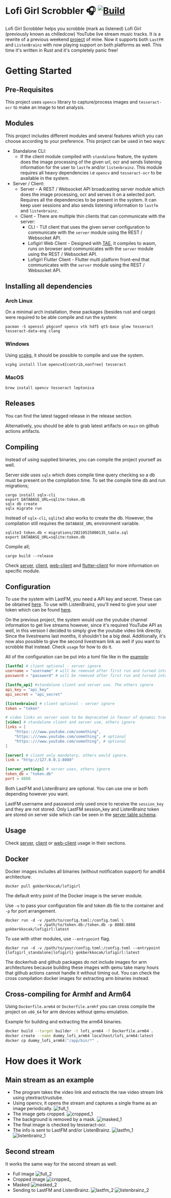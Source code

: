 # Lofi Girl Scrobbler 🎧 [![Build](https://github.com/gokberkkocak/lofigirl/actions/workflows/build.yml/badge.svg)](https://github.com/gokberkkocak/lofigirl/actions/workflows/build.yml)

Lofi Girl Scrobbler helps you scrobble (mark as listened) Lofi Girl (previously known as chilledcow) YouTube live stream music tracks. It is a rewrite of a previous weekend [project](https://github.com/gokberkkocak/chilledcow-scrobbler/) of mine. Now it supports both ```LastFM``` and ```ListenBrainz``` with now playing support on both platforms as well. This time it's written in Rust and it's completely panic free!

# Getting Started

## Pre-Requisites 

This project uses ```opencv``` library to capture/process images and ```tesseract-ocr``` to make an image to text analysis.

## Modules

This project includes different modules and several features which you can choose according to your preference. This project can be used in two ways:

- Standalone CLI:
    - If the client module compiled with `standalone` feature, the system does the image processing of the given url, ocr and sends listening information for the user to `lastfm` and/or `listenbrainz`. This module requires all heavy dependencies i.e ```opencv``` and ```tesseract-ocr``` to be available in the system.
- Server / Client:
    - Server - A REST / Websocket API broadcasting server module which does the image processing, ocr and serves it on a selected port. Requires all the dependencies to be present in the system. It can keep user sessions and also sends listening information to `lastfm` and `listenbrainz`.
    - Client - There are multiple thin clients that can communicate with the server:
        - CLI - TUI client that uses the given server configuration to communicate with the ```server``` module using the REST / Websocket API.
        - Lofigirl Web Client - Designed with [TAE](https://guide.elm-lang.org/architecture/), it compiles to wasm, runs on browser and communicates with the ```server``` module using the REST / Websocket API.
        - Lofigirl Flutter Client - Flutter multi platform front-end that communicates with the ```server``` module using the REST / Websocket API.

## Installing all dependencies

### Arch Linux

On a minimal arch installation, these packages (besides rust and cargo) were required to be able compile and run the system:

```
pacman -S openssl pkgconf opencv vtk hdf5 qt5-base glew tesseract tesseract-data-eng clang
```

### Windows

Using [vcpkg](https://github.com/microsoft/vcpkg), it should be possible to compile and use the system.

```
vcpkg install llvm opencv4[contrib,nonfree] tesseract
```

### MacOS

```
brew install opencv tesseract leptonica
```

## Releases

You can find the latest tagged release in the release section.

Alternatively, you should be able to grab latest artifacts on `main` on github actions artifacts.


## Compiling

Instead of using supplied binaries, you can compile the project yourself as well.

Server side uses ```sqlx``` which does compile time query checking so a db must be present on the compilation time. To set the compile time db and run migrations;

```
cargo install sqlx-cli
export DATABASE_URL=sqlite:token.db
sqlx db create 
sqlx migrate run
```

Instead of ```sqlx-cli```, ```sqlite3``` also works to create the db. However, the compilation still requires the ```DATABASE_URL``` environment variable.

```
sqlite3 token.db < migrations/20210525000135_table.sql 
export DATABASE_URL=sqlite:token.db
```

Compile all;

```
cargo build --release
```

Check [server](lofigirl_server/README.md), [client](lofigirl_client/README.md), [web-client](lofigirl_web_client/README.md) and [flutter-client](lofigirl_flutter_client/README.md) for more information on specific module.

## Configuration

To use the system with LastFM, you need a API key and secret. These can be obtained [here](https://www.last.fm/api/account/create). To use with ListenBrainz, you'll need to give your user token which can be found [here](https://listenbrainz.org/profile/).

On the previous project, the system would use the youtube channel information to get live streams however, since it's required YouTube API as well, in this version I decided to simply give the youtube video link directly. Since the livestreams last months, it shouldn't be a big deal. Additionally, it's now also possible to give the second livestream link as well if you want to scrobble that instead. Check ```usage``` for how to do it.

All of the configuration can be put into a toml file like in the [example](https://github.com/gokberkkocak/lofigirl/blob/main/example_config.toml):

```toml
[lastfm] # client optional - server ignore
username = "username" # will be removed after first run and turned into session_key 
password = "password" # will be removed after first run and turned into session_key

[lastfm_api] #standalone client and server use. The others ignore
api_key = "api_key"
api_secret = "api_secret"

[listenbrainz] # client optional - server ignore
token = "token"

# video links on server soon to be deprecated in favour of dynamic track endpoint
[video] # standalone client and server use, others ignore 
links = [
    "https::///www.youtube.com/something",
    "https::///www.youtube.com/something", # optional
    "https::///www.youtube.com/something", # optional
]

[server] # client only mandatory, others would ignore.
link = "http://127.0.0.1:8080"

[server_settings] # server uses, others ignore
token_db = "token.db"
port = 8888
```

Both LastFM and ListenBrainz are optional. You can use one or both depending however you want.

LastFM username and password only used once to receive the ```session_key``` and they are not stored. Only LastFM session_key and ListenBrainz token are stored on server side which can be seen in the [server table schema](migrations/20210525000135_table.sql).

## Usage

Check [server](lofigirl_server/README.md), [client](lofigirl_client/README.md) or [web-client](lofigirl_web_client/README.md) usage in their sections.

## Docker

Docker images includes all binaries (without notification support) for amd64 architecture. 

```
docker pull gokberkkocak/lofigirl
```

The default entry point of the Docker image is the server module.

Use ```-v``` to pass your configuration file and token db file to the container and ```-p``` for port arrangement.

```
docker run -d -v /path/to/config.toml:/config.toml \
              -v /path/to/token.db:/token.db -p 8888:8888 gokberkkocak/lofigirl:latest 
```
To use with other modules, use ``--entrypoint`` flag.

```
docker run -d -v /path/to/your/config.toml:/config.toml --entrypoint {lofigirl_standalone|lofigirl} gokberkkocak/lofigirl:latest 
```

The dockerhub and github packages do not include images for arm architectures because building these images with qemu take many hours that github actions cannot handle it without timing out. You can check the cross compilation docker images for extracting arm binaries instead.

## Cross-compiling for Armhf and Arm64

Using `Dockerfile.arm64` or `Dockerfile.armhf` you can cross compile the project on `x86_64` for arm devices without qemu emulation.

Example for building and extracting the arm64 binaries.

```bash
docker build --target builder -t lofi_arm64 -f Dockerfile.arm64 .
docker create --name dummy_lofi_arm64 localhost/lofi_arm64:latest
docker cp dummy_lofi_arm64:"/app/bin/*" .
```

# How does it Work

## Main stream as an example

- The program takes the video link and extracts the raw video stream link using ytextract/rustube.
- Using opencv, it opens the stream and captures a single frame as an image periodically.
![full_1](images/example_1_full.jpg)
- The image gets cropped.
![cropped_1](images/example_1_cropped.jpg)
- The background is removed by a mask.
![masked_1](images/example_1_masked.jpg)
- The final image is checked by tesseract-ocr.
- The info is sent to LastFM and/or ListenBrainz.
![lastfm_1](images/example_1_lastfm.png)
![listenbrainz_1](images/example_1_listenbrainz.png)

## Second stream

It works the same way for the second stream as well.
- Full image
![full_2](images/example_2_full.jpg)
- Cropped image
![cropped_](images/example_2_cropped.jpg)
- Masked
![masked_2](images/example_2_masked.jpg)
- Sending to LastFM and ListenBrainz.
![lastfm_2](images/example_2_lastfm.png)
![listenbrainz_2](images/example_2_listenbrainz.png)

<!-- # Limitations

It's known that opencv occasionally (sometimes consecutively) fails to read header information from streams but I haven't managed to find the direct cause of this problem. Because of it, it's possible that some listen information might not be sent. Even with no guarantees, it's better than nothing! -->
